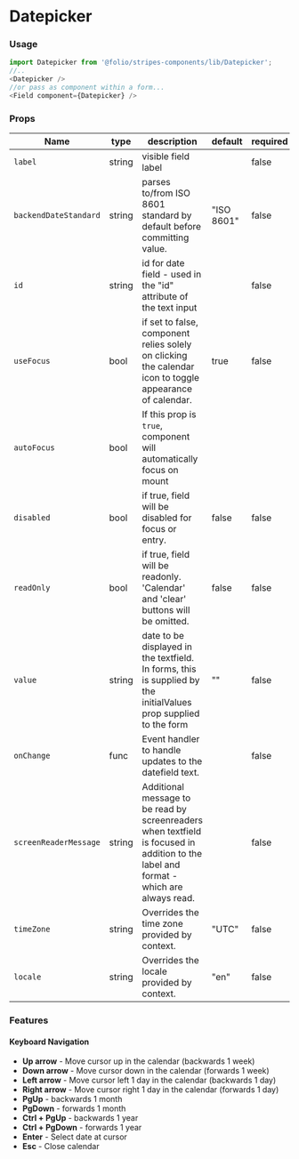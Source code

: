 # Datepicker
### Usage

```js
import Datepicker from '@folio/stripes-components/lib/Datepicker';
//..
<Datepicker />
//or pass as component within a form...
<Field component={Datepicker} />
```

### Props
Name | type | description | default | required
--- | --- | --- | --- | ---
`label` | string | visible field label | | false
`backendDateStandard` | string | parses to/from ISO 8601 standard by default before committing value. | "ISO 8601" | false
`id` | string | id for date field - used in the "id" attribute of the text input | | false
`useFocus` | bool | if set to false, component relies solely on clicking the calendar icon to toggle appearance of calendar. | true | false
`autoFocus` | bool | If this prop is `true`, component will automatically focus on mount | |
`disabled` | bool | if true, field will be disabled for focus or entry. | false | false
`readOnly` | bool | if true, field will be readonly. 'Calendar' and 'clear' buttons will be omitted. | false | false
`value` | string | date to be displayed in the textfield. In forms, this is supplied by the initialValues prop supplied to the form | "" | false
`onChange` | func | Event handler to handle updates to the datefield text. | | false
`screenReaderMessage` | string | Additional message to be read by screenreaders when textfield is focused in addition to the label and format - which are always read. | | false
`timeZone` | string | Overrides the time zone provided by context. | "UTC" | false
`locale` | string | Overrides the locale provided by context. | "en" | false

<!-- dateFormat | string | system formatting for date. [Moment.js formats](https://momentjs.com/docs/#/displaying/format/) are supported | "MM/DD/YYYY" | false-->


### Features
#### Keyboard Navigation
* **Up arrow** - Move cursor up in the calendar (backwards 1 week)
* **Down arrow** - Move cursor down in the calendar (forwards 1 week)
* **Left arrow** - Move cursor left 1 day in the calendar (backwards 1 day)
* **Right arrow** - Move cursor right 1 day in the calendar (forwards 1 day)
* **PgUp** - backwards 1 month
* **PgDown** - forwards 1 month
* **Ctrl + PgUp** - backwards 1 year
* **Ctrl + PgDown** - forwards 1 year
* **Enter** - Select date at cursor
* **Esc** - Close calendar
